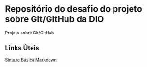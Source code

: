# Repositório do desafio do projeto sobre Git/GitHub da DIO
Projeto sobre Git/GitHub

## Links Úteis

[Sintaxe Básica Markdown](https://www.markdownguide.org/basic-syntax/)
